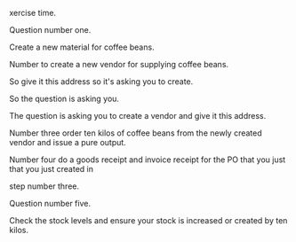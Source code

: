  
xercise time.

Question number one.

Create a new material for coffee beans.

Number to create a new vendor for supplying coffee beans.

So give it this address so it's asking you to create.

So the question is asking you.

The question is asking you to create a vendor and give it this address.

Number three order ten kilos of coffee beans from the newly created vendor and issue a pure output.

Number four do a goods receipt and invoice receipt for the PO that you just that you just created in

step number three.

Question number five.

Check the stock levels and ensure your stock is increased or created by ten kilos.